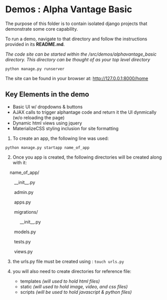 # Demos : Alpha Vantage Basic
The purpose of this folder is to contain isolated django projects that demonstrate some core capability.

To run a demo, navigate to that directory and follow the instructions provided in its **README.md**.

_The code site can be started within the */src/demos/alphavantage_basic* directory.
This directory can be thought of as your *top level directory*_

`python manage.py runserver`

The site can be found in your browser at:
http://127.0.0.1:8000/home

## Key Elements in the  demo 

- Basic UI w/ dropdowns & buttons
- AJAX calls to trigger alphantage code and return it the UI dynmically (w/o reloading the page)
- Dynamic html views using jquery
- MaterializeCSS styling inclusion for site formatting


1. To create an app, the following line was used:

`python manage.py startapp name_of_app`

2. Once you app is created, the following directories will be created along with it:

<p class='tab'>&emsp;name_of_app/</p>
<p class='tab'>&emsp;&emsp;__init__.py</p>
<p class='tab'>&emsp;&emsp;admin.py</p>
<p class='tab'>&emsp;&emsp;apps.py</p>
<p class='tab'>&emsp;&emsp;migrations/</p>
<p class='tab'>&emsp;&emsp;&emsp; __init__.py</p>
<p class='tab'>&emsp;&emsp;models.py</p> 
<p class='tab'>&emsp;&emsp;tests.py</p>
<p class='tab'>&emsp;&emsp;views.py</p>





3. the urls.py file must be created using :
`touch urls.py`

4. you will also need to create directories for reference file:
	- templates _(will used to hold html files)_
	- static _(will used to hold image, video, and css files)_
	- scripts _(will be used to hold javascript & python files)_
